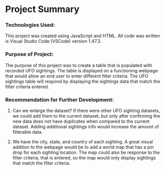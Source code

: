 # Project Summary

### Technologies Used:

This project was created using JavaScript and HTML. All code was written is Visual Studio Code (VSCode) version 1.47.3.

### Purpose of Project:

The purpose of this project was to create a table that is populated with recorded UFO sightings. The table is displayed on a functioning webpage that would allow an end user to enter different filter criteria. The UFO sightings table will respond by displaying the sightings data that match the filter criteria entered.

### Recommendation for Further Development:

1) Can we enlarge the dataset? If there were other UFO sighting datasets, we could add them to the current dataset, but only after confirming the new data does not have duplicates when compared to the current dataset. Adding additional sightings info would increase the amount of filterable data.

2) We have the city, state, and country of each sighting. A great visual addition to the webpage would be to add a world map that has a pin drop for each sighting location. The map could also be response to the filter criteria, that is entered, so the map would only display sightings that match the filter criteria. 
